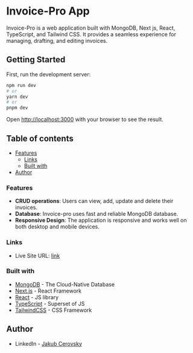 # Invoice-Pro App

Invoice-Pro is a web application built with MongoDB, Next js, React, TypeScript, and Tailwind CSS. It provides a seamless experience for managing, drafting, and editing invoices. 

## Getting Started

First, run the development server:

```bash
npm run dev
# or
yarn dev
# or
pnpm dev
```

Open [http://localhost:3000](http://localhost:3000) with your browser to see the result.

## Table of contents

- [Features](#features)
  - [Links](#links)
  - [Built with](#built-with)
- [Author](#author)

### Features

- **CRUD operations**: Users can view, add, update and delete their invoices.
- **Database**: Invoice-pro uses fast and reliable MongoDB database.
- **Responsive Design**: The application is responsive and works well on both desktop and mobile devices.

### Links

- Live Site URL: [link](https://invoice-pro-git-main-jcerovsky.vercel.app/)

### Built with    

- [MongoDB](https://www.mongodb.com/) - The Cloud-Native Database
- [Next.js](https://nextjs.org/) - React Framework
- [React](https://reactjs.org/) - JS library
- [TypeScript](https://www.typescriptlang.org/) - Superset of JS
- [TailwindCSS](https://tailwindcss.com/) - CSS Framework

## Author

- LinkedIn - [Jakub Cerovsky](https://www.linkedin.com/in/jakub-cerovsky-288161173/)
